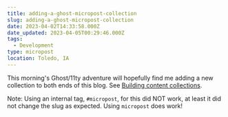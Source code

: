 ```yaml
---
title: adding-a-ghost-micropost-collection
slug: adding-a-ghost-micropost-collection
date: 2023-04-02T14:33:58.000Z
date_updated: 2023-04-05T00:29:46.000Z
tags: 
  - Development
type: micropost
location: Toledo, IA
---
```


This morning's Ghost/11ty adventure will hopefully find me adding a new collection to both ends of this blog.  See [Building content collections](https://ghost.org/tutorials/content-collections/).

Note: Using an internal tag, `#micropost`, for this did NOT work, at least it did not change the slug as expected.  Using `micropost` does work!

